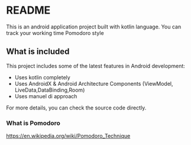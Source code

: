 
# README

This is an android application  project built with kotlin language. You can track your working time Pomodoro style


## What is included

This project includes some of the latest features in Android development:

- Uses kotlin completely
- Uses AndroidX & Android Architecture Components (ViewModel, LiveData,DataBinding,Room)
- Uses manuel di approach

For more details, you can check the source code directly.

### What is Pomodoro
<a href="">https://en.wikipedia.org/wiki/Pomodoro_Technique</a>
